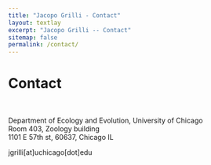 ```yaml
---
title: "Jacopo Grilli - Contact"
layout: textlay
excerpt: "Jacopo Grilli -- Contact"
sitemap: false
permalink: /contact/
---
```


# Contact


<br>

<i class="fa fa-map-marker"></i> Department of Ecology and Evolution, University of Chicago <br>
Room 403, Zoology building <br>
1101 E 57th st, 60637, Chicago IL<br>

<i class="fa fa-envelope-o"></i> jgrilli[at]uchicago[dot]edu

<br>

<div class="map" markdown="0">
    <div id="googleMap" class="templatemo-map"></div>
</div>

<br><br>
